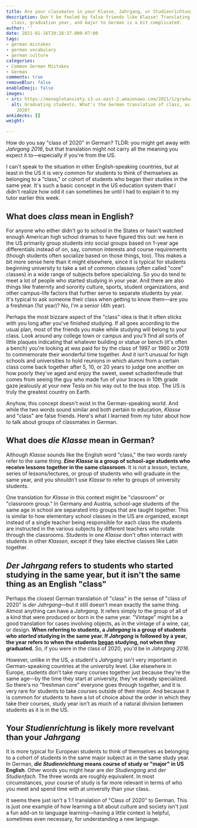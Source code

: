 ```yaml
---
title: Are your classmates in your Klasse, Jahrgang, or Studienrichtung?
description: Don't be fooled by false friends like Klasse! Translating concepts like
  class, graduation year, and major to German is a bit complicated.
author: ''
date: 2021-01-16T20:28:37.000-07:00
tags:
- german mistakes
- german vocabulary
- german culture
categories:
- Common German Mistakes
- German
comments: true
removeBlur: false
enableEmoji: false
images:
- src: https://monoglotanxiety.s3.us-east-2.amazonaws.com/2021/1/graduation.jpg
  alt: Graduating students. What's the German translation of class, as in class of
    2020?
ankidecks: []
weight: 

---
```

How do you say "class of 2020" in German? TLDR: you might get away with *Jahrgang 2016*, but that translation might not carry all the meaning you expect it to—especially if you're from the US.

I can't speak to the situation in other English-speaking countries, but at least in the US it is very common for students to think of themselves as belonging to a "class," or cohort of students who began their studies in the same year. It's such a basic concept in the US education system that I didn't realize how odd it can sometimes be until I had to explain it to my tutor earlier this week.

## What does *class* mean in English?

For anyone who either didn't go to school in the States or hasn't watched enough American high school dramas to have figured this out: we here in the US primarily group students into social groups based on 1-year age differentials instead of on, say, common interests and course requirements (though students often socialize based on those things, too). This makes a bit more sense here than it might elsewhere, since it is typical for students beginning university to take a set of common classes (often called "core" classes) in a wide range of subjects before specializing. So you do tend to meet a lot of people who started studying in your year. And there are also things like fraternity and sorority culture, sports, student organizations, and other campus-life factors that further serve to separate students by year. It's typical to ask someone their class when getting to know them—are you a freshman (1st year)? No, I'm a senior (4th year). 

Perhaps the most bizzare aspect of the "class" idea is that it often sticks with you long after you've finished studying. If all goes according to the usual plan, most of the friends you make while studying will belong to your class. Look around any college town or campus and you'll find all sorts of little plaques indicating that whatever building or statue or bench (it's often a bench) you're looking at was paid for by the class of 1997 or 1960 or 2019 to commemorate their wonderful time together. And it isn't unusual for high schools and universities to hold reunions in which alumni from a certain class come back together after 5, 10, or 20 years to judge one another on how poorly they've aged and enjoy the sweet, sweet schadenfreude that comes from seeing the guy who made fun of your braces in 10th grade gaze jealously at your new Tesla on his way out to the bus stop. The US is truly the greatest country on Earth.

Anyhow, this concept doesn't exist in the German-speaking world. And while the two words sound similar and both pertain to education, *Klasse* and "class" are false friends. Here's what I learned from my tutor about how to talk about groups of classmates in German.

## What does *die Klasse* mean in German?

Although *Klasse* sounds like the English word "class," the two words rarely refer to the same thing.  ***Eine Klasse* is a group of school-age students who receive lessons together in the same classroom**. It is not a lesson, lecture, series of lessons/lectures, or group of students who will graduate in the same year, and you shouldn't use *Klasse* to refer to groups of university students.

One translation for *Klasse* in this context might be "classroom" or "classroom group." In Germany and Austria, school-age students of the same age in school are separated into groups that are taught together. This is similar to how elementary school classes in the US are organized, except instead of a single teacher being responsible for each class the students are instructed in the various subjects by different teachers who rotate through the classrooms. Students in one *Klasse* don't often interract with students in other *Klassen*, except if they take elective classes like Latin together. 

## *Der Jahrgang* refers to students who started studying in the same year, but it isn't the same thing as an English "class"

Perhaps the closest German translation of "class" in the sense of "class of 2020" is *der Jahrgang*—but it still doesn't mean exactly the same thing. Almost anything can have a *Jahrgang*. It refers simply to the group of all of a kind that were produced or born in the same year. "Vintage" might be a good translation for cases involving objects, as in the vintage of a wine, car, or design. **When referring to students, a *Jahrgang* is a group of students who *started* studying in the same year. If *Jahrgang* is followed by a year, the year refers to when the students <u>began</u> studying, not when they graduated.** So, if you were in the class of 2020, you'd be in *Jahrgang 2016*.

However, unlike in the US, a student's *Jahrgang* isn't very important in German-speaking countries at the university level. Like elsewhere in Europe, students don't take many courses together just because they're the same age—by the time they start at university, they've already specialized. So there's no "freshman core" everyone goes through together, and it is very rare for students to take courses outside of their major. And because it is common for students to have a lot of choice about the order in which they take their courses, study year isn't as much of a natural division between students as it is in the US.

## Your *Studienrichtung* is likely more revelvant than your *Jahrgang*

It is more typical for European students to think of themselves as belonging to a cohort of students in the same major subject as in the same study year. In German, ***die Studienrichtung* means course of study or "major" in US English**. Other words you might hear are *der Studiengang* and *der Studienfach*. The three words are roughly equivalent. In most circumstances, your course of study is far more relevant in terms of who you meet and spend time with at university than your class. 

It seems there just isn't a 1:1 translation of "Class of 2020" to German. This is just one example of  how learning a bit about culture and society isn't just a fun add-on to language learning—having a little context is helpful, sometimes even necessary, for understanding a new language.